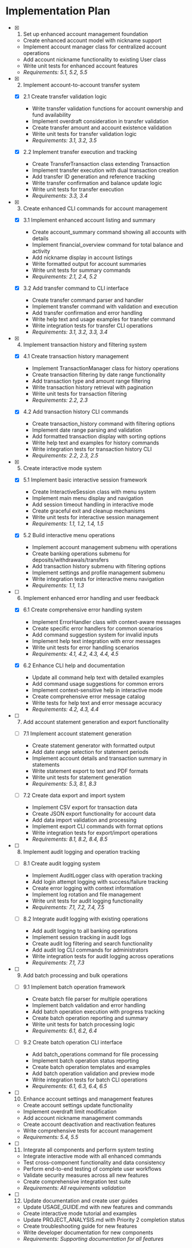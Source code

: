 # Implementation Plan

- [x] 1. Set up enhanced account management foundation
  - Create enhanced account model with nickname support
  - Implement account manager class for centralized account operations
  - Add account nickname functionality to existing User class
  - Write unit tests for enhanced account features
  - _Requirements: 5.1, 5.2, 5.5_

- [x] 2. Implement account-to-account transfer system
  - [x] 2.1 Create transfer validation logic
    - Write transfer validation functions for account ownership and fund availability
    - Implement overdraft consideration in transfer validation
    - Create transfer amount and account existence validation
    - Write unit tests for transfer validation logic
    - _Requirements: 3.1, 3.2, 3.5_

  - [x] 2.2 Implement transfer execution and tracking
    - Create TransferTransaction class extending Transaction
    - Implement transfer execution with dual transaction creation
    - Add transfer ID generation and reference tracking
    - Write transfer confirmation and balance update logic
    - Write unit tests for transfer execution
    - _Requirements: 3.3, 3.4_

- [x] 3. Create enhanced CLI commands for account management
  - [x] 3.1 Implement enhanced account listing and summary
    - Create account_summary command showing all accounts with details
    - Implement financial_overview command for total balance and activity
    - Add nickname display in account listings
    - Write formatted output for account summaries
    - Write unit tests for summary commands
    - _Requirements: 2.1, 2.4, 5.2_

  - [x] 3.2 Add transfer command to CLI interface
    - Create transfer command parser and handler
    - Implement transfer command with validation and execution
    - Add transfer confirmation and error handling
    - Write help text and usage examples for transfer command
    - Write integration tests for transfer CLI operations
    - _Requirements: 3.1, 3.2, 3.3, 3.4_

- [x] 4. Implement transaction history and filtering system
  - [x] 4.1 Create transaction history management
    - Implement TransactionManager class for history operations
    - Create transaction filtering by date range functionality
    - Add transaction type and amount range filtering
    - Write transaction history retrieval with pagination
    - Write unit tests for transaction filtering
    - _Requirements: 2.2, 2.3_

  - [x] 4.2 Add transaction history CLI commands
    - Create transaction_history command with filtering options
    - Implement date range parsing and validation
    - Add formatted transaction display with sorting options
    - Write help text and examples for history commands
    - Write integration tests for transaction history CLI
    - _Requirements: 2.2, 2.3, 2.5_

- [x] 5. Create interactive mode system
  - [x] 5.1 Implement basic interactive session framework
    - Create InteractiveSession class with menu system
    - Implement main menu display and navigation
    - Add session timeout handling in interactive mode
    - Create graceful exit and cleanup mechanisms
    - Write unit tests for interactive session management
    - _Requirements: 1.1, 1.2, 1.4, 1.5_

  - [x] 5.2 Build interactive menu operations
    - Implement account management submenu with operations
    - Create banking operations submenu for deposits/withdrawals/transfers
    - Add transaction history submenu with filtering options
    - Implement settings and profile management submenu
    - Write integration tests for interactive menu navigation
    - _Requirements: 1.1, 1.3_

- [ ] 6. Implement enhanced error handling and user feedback
  - [x] 6.1 Create comprehensive error handling system
    - Implement ErrorHandler class with context-aware messages
    - Create specific error handlers for common scenarios
    - Add command suggestion system for invalid inputs
    - Implement help text integration with error messages
    - Write unit tests for error handling scenarios
    - _Requirements: 4.1, 4.2, 4.3, 4.4, 4.5_

  - [x] 6.2 Enhance CLI help and documentation
    - Update all command help text with detailed examples
    - Add command usage suggestions for common errors
    - Implement context-sensitive help in interactive mode
    - Create comprehensive error message catalog
    - Write tests for help text and error message accuracy
    - _Requirements: 4.2, 4.3, 4.4_

- [ ] 7. Add account statement generation and export functionality
  - [ ] 7.1 Implement account statement generation
    - Create statement generator with formatted output
    - Add date range selection for statement periods
    - Implement account details and transaction summary in statements
    - Write statement export to text and PDF formats
    - Write unit tests for statement generation
    - _Requirements: 5.3, 8.1, 8.3_

  - [ ] 7.2 Create data export and import system
    - Implement CSV export for transaction data
    - Create JSON export functionality for account data
    - Add data import validation and processing
    - Implement export CLI commands with format options
    - Write integration tests for export/import operations
    - _Requirements: 8.1, 8.2, 8.4, 8.5_

- [ ] 8. Implement audit logging and operation tracking
  - [ ] 8.1 Create audit logging system
    - Implement AuditLogger class with operation tracking
    - Add login attempt logging with success/failure tracking
    - Create error logging with context information
    - Implement log rotation and file management
    - Write unit tests for audit logging functionality
    - _Requirements: 7.1, 7.2, 7.4, 7.5_

  - [ ] 8.2 Integrate audit logging with existing operations
    - Add audit logging to all banking operations
    - Implement session tracking in audit logs
    - Create audit log filtering and search functionality
    - Add audit log CLI commands for administrators
    - Write integration tests for audit logging across operations
    - _Requirements: 7.1, 7.3_

- [ ] 9. Add batch processing and bulk operations
  - [ ] 9.1 Implement batch operation framework
    - Create batch file parser for multiple operations
    - Implement batch validation and error handling
    - Add batch operation execution with progress tracking
    - Create batch operation reporting and summary
    - Write unit tests for batch processing logic
    - _Requirements: 6.1, 6.2, 6.4_

  - [ ] 9.2 Create batch operation CLI interface
    - Add batch_operations command for file processing
    - Implement batch operation status reporting
    - Create batch operation templates and examples
    - Add batch operation validation and preview mode
    - Write integration tests for batch CLI operations
    - _Requirements: 6.1, 6.3, 6.4, 6.5_

- [ ] 10. Enhance account settings and management features
  - Create account settings update functionality
  - Implement overdraft limit modification
  - Add account nickname management commands
  - Create account deactivation and reactivation features
  - Write comprehensive tests for account management
  - _Requirements: 5.4, 5.5_

- [ ] 11. Integrate all components and perform system testing
  - Integrate interactive mode with all enhanced commands
  - Test cross-component functionality and data consistency
  - Perform end-to-end testing of complete user workflows
  - Validate security measures across all new features
  - Create comprehensive integration test suite
  - _Requirements: All requirements validation_

- [ ] 12. Update documentation and create user guides
  - Update USAGE_GUIDE.md with new features and commands
  - Create interactive mode tutorial and examples
  - Update PROJECT_ANALYSIS.md with Priority 2 completion status
  - Create troubleshooting guide for new features
  - Write developer documentation for new components
  - _Requirements: Supporting documentation for all features_